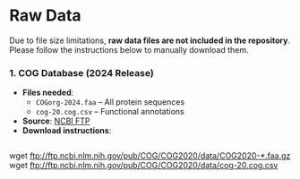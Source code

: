 # Raw Data
Due to file size limitations, **raw data files are not included in the repository**. Please follow the instructions below to manually download them.

### 1. COG Database (2024 Release)
- **Files needed**:
  - `COGorg-2024.faa` – All protein sequences
  - `cog-20.cog.csv` – Functional annotations
 - **Source**: [NCBI FTP](https://ftp.ncbi.nlm.nih.gov/pub/COG/COG2020/data/)
 - **Download instructions**:
    ```bash
  wget ftp://ftp.ncbi.nlm.nih.gov/pub/COG/COG2020/data/COG2020-*.faa.gz
  wget ftp://ftp.ncbi.nlm.nih.gov/pub/COG/COG2020/data/cog-20.cog.csv    


